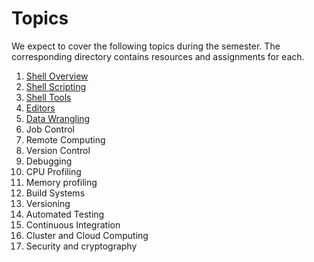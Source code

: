 # Topics

We expect to cover the following topics during the semester. The corresponding
directory contains resources and assignments for each.

  1. [Shell Overview](01-shell-overview/)
  2. [Shell Scripting](02-shell-scripting/)
  3. [Shell Tools](03-shell-tools/)
  4. [Editors](04-editors/)
  5. [Data Wrangling](05-data-wrangling)
  6. Job Control
  7. Remote Computing
  8. Version Control
  9. Debugging
  10. CPU Profiling
  11. Memory profiling
  12. Build Systems
  13. Versioning
  14. Automated Testing
  15. Continuous Integration
  16. Cluster and Cloud Computing
  17. Security and cryptography

